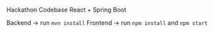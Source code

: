 Hackathon Codebase
React + Spring Boot


Backend -> run `mvn install`
Frontend -> run `npm install` and `npm start`
